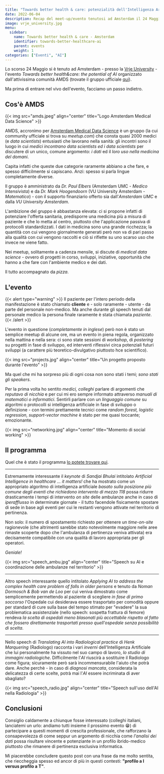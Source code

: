 ```yaml
---
title: "Towards better health & care: potenzialità dell'Intelligenza Artificiale"
date: 2022-06-04
description: Recap del meet-up/evento tenutosi ad Amsterdam il 24 Maggio, in cui si è fatto il punto della situazione sullo stato dell'arte dell'uso nella medicina dell'AI.
image: vrje_university.jpg
menu:
  sidebar:
    name: Towards better health & care - Amsterdam
    identifier: towards-better-healthcare-ai
    parent: events
    weight: 1
categories: ["Eventi", "AI"]
---
```


Lo scorso 24 Maggio si è tenuto ad Amsterdam - presso la [Vrje University](https://vrje.nl) - l'evento *Towards better health&care: the potential of AI* organizzato dall'attivissima comunità AMDS (trovate il gruppo ufficiale [qui](https://www.meetup.com/it-IT/amsterdam-medical-data-science/)).

Ma prima di entrare nel vivo dell'evento, facciamo un passo indietro.

## Cos'è AMDS

{{< img src="amds.jpeg" align="center" title="Logo Amsterdam Medical Data Science" >}}

AMDS, accronimo per [Amsterdam Medical Data Science](https://www.amsterdammedicaldatascience.nl/) è un gruppo (la cui community ufficiale si trova su _meetup.com_) che consta quasi 2000 medici (e _data scientists_) entusiasti che lavorano nella sanità: gli incontri sono il luogo in cui _medici incontrano data scientists ed i data scientists_ per discutere di un unico, comune argomento: *i dati* ed il *loro uso nella medicina del domani*.

Capita infatti che queste due categorie raramente abbiano a che fare, e spesso difficilmente si capiscano. Anzi: spesso si parla lingue completamente diverse.

Il gruppo è amministrato da *Dr. Paul Elbers* (Amsterdam UMC - _Medico Intensivista_) e da *Dr. Mark Hoogendoorn* (VU University Amsterdam - _Matematico_) - con il supporto finanziario offerto sia dall'_Amsterdam UMC_  e dalla _VU University Amsterdam_.

L'ambizione del gruppo è abbastanza elevata: ci si propone infatti di potenziare l'offerta sanitaria, predisporre una medicina più a misura di paziente e che lo metta al centro, piuttosto che l'applicazione passiva di protocolli standardizzati.
I dati in medicina sono una grande ricchezza; la quantità con cui vengono giornalmente generati però non va di pari passo alla qualità con cui vengono raccolti e ciò si riflette su uno scarso uso che invece ne viene fatto.

Nei meetup, solitamente a cadenza mensile, si discute di _medical data science_ - ovvero di progetti in corso, sviluppi, iniziative, opportunità che hanno a che fare con l'ambiente medico e dei dati.

Il tutto accompagnato da *pizza*.

## L'evento

{{< alert type="warning" >}}
Il paziente per l'intero periodo della manifestazione è stato chiamato **cliente** e - solo raramente - utente - da parte del personale non-medico.
Ma anche durante gli speech tenuti dal personale medico la persona finale raramente è stata chiamata _paziente_.
{{< /alert >}}

L'evento in questione (*completamente in inglese*) però non è stato un semplice meetup di alcune ore, ma un evento in piena regola, organizzato nella mattina e nella sera:  ci sono state sessioni di _workshop_, di _postering_ su progetti in fase di sviluppo, ed interventi riflessivi circa potenziali futuri sviluppi (a carattere più teoretico-divulgativo piuttosto hce scientifico).

{{< img src="projects.jpg" align="center" title="Un progetto proposto durante l'evento" >}}

Ma quel che mi ha sorpreso più di ogni cosa non sono stati i temi; *sono stati gli speakers*.

Per la prima volta ho sentito *medici, colleghi* parlare di argomenti che *reputavo di nicchia* e per cui mi ero sempre informato attraverso *manuali di matematici o informatici*.
Sentirli parlare con un *linguaggio comune* su algoritmi o protocolli si intelligenza artificiale in fase di sviluppo o definizione - con termini prettamente tecnici come _random forest, logistic regression, support-vector machine_ è stato per me quasi toccante; emozionante.

{{< img src="networking.jpg" align="center" title="Momento di social working" >}}

## Il programma

Quel che è stato il programma [lo potete trovare qui](https://www.ai-health.nl/towards-better-health-care-the-potential-of-ai/).

* * *

Estremamente interessante il _keynote_ di _Sandjai Bhulai_ intitolato *Artificial Intelligence in healthcare … it matters!* che ha mostrato come un appropriato algoritmo di intelligenza artificiale *basato sulla posizione più comune degli eventi che richiedono intervento di mezzo 118* possa ridurre drasticamente i tempi di intervento _on site_ delle ambulanze anche in caso di _iperafflusso_ in determinate giornate - il tutto facendole fisicamente spostare di sede in base agli eventi per cui le restanti vengono attivate nel territorio di pertinenza.

Non solo: il numero di spostamento richiesto per ottenere un _time-on-site_ ragionevole (che altrimenti sarebbe stato notevolmente maggiore nelle aree rimaste scoperte dopo che l'ambulanza di pertinenza veniva attivata) era decisamente compatibile con una qualità di lavoro appropriata per gli operatori.

*Geniale!*

{{< img src="speech_ambu.jpg" align="center" title="Speech su AI e coordinazione delle ambulanze nel territorio"  >}}

* * *

Altro speech interessante quello intitolato *Applying AI to address the complex health care problem of falls in older persons* e tenuto da _Noman Dormosch & Bob van de Loo_ per cui veniva dimostrato come semplicemente permettendo al paziente di scegliere *in fase di primo soccorso* l'Ospedale cui desiderava essere trasportato per comodità oppure per standard di cure sulla base del tempo stimato per "evadere" la sua problematica assistenziale (nello speech: sospetta frattura di femore) rendeva *la scelta di ospedali meno blasonati più accettabile rispetto al fatto che fossero direttamente trasportati presso quell'ospedale senza possibilità di scelta*.

* * *

Nello speech di *Translating AI into Radiological practice* di _Henk Marquering_  (Radiologo) racconta i vari _inverni_ dell'Intelligenza Artificiale che lui personalmente ha vissuto nel suo campo di lavoro, *lo studio di immagini radiologiche*.
Difficilmente l'_AI_ riuscirà a sostituire il Radiologo come figura; sicuramente però sarà incommensurabile l'aiuto che potrà dare.
Anche perchè - in caso di _diagnosi mancata_, considerata la delicatezza di certe scelte, potrà mai l'_AI_ essere incriminata di aver sbagliato?

{{< img src="speech_radio.jpg" align="center" title="Speech sull'uso dell'AI nella Radiologia" >}}

## Conclusioni

Consiglio caldamente a chiunque fosse interessato (colleghi italiani, lanciatemi un urlo: andiamo tutti insieme il prossimo evento :grin:) di partecipare a questi momenti di crescita professionale, che rafforzano la consapevolezza di come seppur un argomento di nicchia come _l'analisi dei dati_ possa risultare vincente e potenziante in un profilo ibrido-medico piuttosto che rimanere di pertinenza esclusiva informatica.

Mi piacerebbe concludere questo post con una frase da me molto sentita, che rieccheggia spesso ed ancor di più in questi contesti: **"profilo a I versus profilo a T"**.